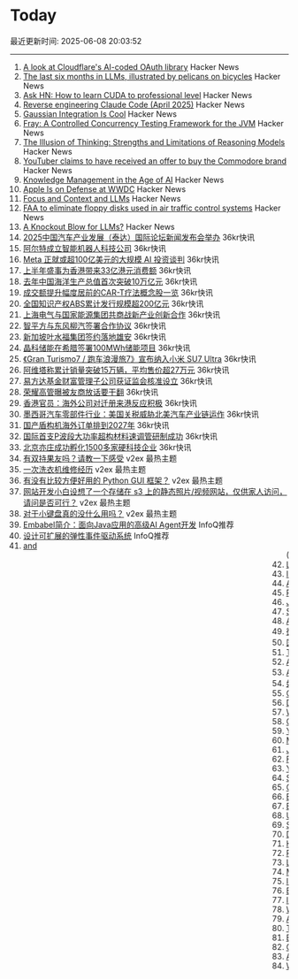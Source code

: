 # Today

最近更新时间: 2025-06-08 20:03:52

--- 
1. [A look at Cloudflare's AI-coded OAuth library](https://neilmadden.blog/2025/06/06/a-look-at-cloudflares-ai-coded-oauth-library/) Hacker News
2. [The last six months in LLMs, illustrated by pelicans on bicycles](https://simonwillison.net/2025/Jun/6/six-months-in-llms/) Hacker News
3. [Ask HN: How to learn CUDA to professional level](https://news.ycombinator.com/item?id=44216123) Hacker News
4. [Reverse engineering Claude Code (April 2025)](https://kirshatrov.com/posts/claude-code-internals) Hacker News
5. [Gaussian Integration Is Cool](https://rohangautam.github.io/blog/chebyshev_gauss/) Hacker News
6. [Fray: A Controlled Concurrency Testing Framework for the JVM](https://github.com/cmu-pasta/fray) Hacker News
7. [The Illusion of Thinking: Strengths and Limitations of Reasoning Models](https://machinelearning.apple.com/research/illusion-of-thinking) Hacker News
8. [YouTuber claims to have received an offer to buy the Commodore brand](https://www.amiga-news.de/en/news/AN-2025-06-00029-EN.html) Hacker News
9. [Knowledge Management in the Age of AI](https://ericgardner.info/notes/knowledge-management-june-2025) Hacker News
10. [Apple Is on Defense at WWDC](https://www.theverge.com/apple/681739/wwdc-2025-epic-trial-apple-intelligence) Hacker News
11. [Focus and Context and LLMs](https://taras.glek.net/posts/focus-and-context-and-llms/) Hacker News
12. [FAA to eliminate floppy disks used in air traffic control systems](https://www.tomshardware.com/pc-components/storage/the-faa-seeks-to-eliminate-floppy-disk-usage-in-air-traffic-control-systems) Hacker News
13. [A Knockout Blow for LLMs?](https://garymarcus.substack.com/p/a-knockout-blow-for-llms) Hacker News
14. [2025中国汽车产业发展（泰达）国际论坛新闻发布会举办](https://www.36kr.com/newsflashes/3327484494129666) 36kr快讯
15. [阿尔特成立智能机器人科技公司](https://www.36kr.com/newsflashes/3327482441525506) 36kr快讯
16. [Meta 正就或超100亿美元的大规模 AI 投资谈判](https://www.36kr.com/newsflashes/3327470647748870) 36kr快讯
17. [上半年盛事为香港带来33亿港元消费额](https://www.36kr.com/newsflashes/3327386440657417) 36kr快讯
18. [去年中国海洋生产总值首次突破10万亿元](https://www.36kr.com/newsflashes/3327385537063432) 36kr快讯
19. [成交额提升幅度居前的CAR-T疗法概念股一览](https://www.36kr.com/newsflashes/3327384759527683) 36kr快讯
20. [全国知识产权ABS累计发行规模超200亿元](https://www.36kr.com/newsflashes/3327383887178248) 36kr快讯
21. [上海电气与国家能源集团共商战新产业创新合作](https://www.36kr.com/newsflashes/3327347370699264) 36kr快讯
22. [智平方与东风柳汽签署合作协议](https://www.36kr.com/newsflashes/3327311344839173) 36kr快讯
23. [新加坡叶水福集团签约落地雄安](https://www.36kr.com/newsflashes/3327310598121732) 36kr快讯
24. [晶科储能在希腊签署100MWh储能项目](https://www.36kr.com/newsflashes/3327284750658054) 36kr快讯
25. [《Gran Turismo7 / 跑车浪漫旅7》宣布纳入小米 SU7 Ultra](https://www.36kr.com/newsflashes/3327265829644548) 36kr快讯
26. [阿维塔称累计销量突破15万辆，平均售价超27万元](https://www.36kr.com/newsflashes/3327252848404993) 36kr快讯
27. [易方达基金财富管理子公司获证监会核准设立](https://www.36kr.com/newsflashes/3327233547249923) 36kr快讯
28. [荣耀高管曝被友商放话要干翻](https://www.36kr.com/newsflashes/3327232385231112) 36kr快讯
29. [香港官员：海外公司对迁册来港反应积极](https://www.36kr.com/newsflashes/3327231332870405) 36kr快讯
30. [墨西哥汽车零部件行业：美国关税威胁北美汽车产业链运作](https://www.36kr.com/newsflashes/3327230717143297) 36kr快讯
31. [国产盾构机海外订单排到2027年](https://www.36kr.com/newsflashes/3327229786286341) 36kr快讯
32. [国际首支P波段大功率超构材料速调管研制成功](https://www.36kr.com/newsflashes/3327229111822601) 36kr快讯
33. [北京亦庄成功孵化1500多家硬科技企业](https://www.36kr.com/newsflashes/3327200503343368) 36kr快讯
34. [有双持果友吗？请教一下感受](https://www.v2ex.com/t/1137157) v2ex 最热主题
35. [一次洗衣机维修经历](https://www.v2ex.com/t/1137147) v2ex 最热主题
36. [有没有比较方便好用的 Python GUI 框架？](https://www.v2ex.com/t/1137123) v2ex 最热主题
37. [网站开发小白设想了一个存储在 s3 上的静态照片/视频网站，仅供家人访问，请问是否可行？](https://www.v2ex.com/t/1137115) v2ex 最热主题
38. [对于小键盘真的没什么用吗？](https://www.v2ex.com/t/1137109) v2ex 最热主题
39. [Embabel简介：面向Java应用的高级AI Agent开发](https://www.infoq.cn/article/Cc0fP5AEAJMpe7G5jxcu) InfoQ推荐
40. [设计可扩展的弹性事件驱动系统](https://www.infoq.cn/article/fbKugCt382Noyah2KLcr) InfoQ推荐
41. [<Blink> and <Marquee> (2020)](https://danq.me/2020/11/11/blink-and-marquee/) Hacker News
42. [Louis Rossmann: We've started a foundation to bring back ownership [video]](https://www.youtube.com/watch?v=WBG6Vw3nxZs) Hacker News
43. [Installing Microsoft Windows 98 in DOSBox-X](https://dosbox-x.com/wiki/Guide%3AInstalling-Windows-98#_windows_editions_this_guide_applies_to) Hacker News
44. [Ask HN: Does anyone know of a general news site akin to Hacker News?](https://news.ycombinator.com/item?id=44214410) Hacker News
45. [Reinforcement Learning to Train Large Language Models to Explain Human Decisions](https://arxiv.org/abs/2505.11614) Hacker News
46. [Joining Apple Computer (2018)](https://www.folklore.org/Joining_Apple_Computer.html) Hacker News
47. [Should I Use a Carousel? (2013)](https://shouldiuseacarousel.com/) Hacker News
48. [An innovative superfamily of fonts for code (2023)](https://monaspace.githubnext.com/) Hacker News
49. [微软将对人工智能模型的“安全性”进行排名](https://www.36kr.com/newsflashes/3327110608087558) 36kr快讯
50. [国产具身大模型首次获得汽车制造全场景验证](https://www.36kr.com/newsflashes/3327108908427781) 36kr快讯
51. [The US is turning into a mass techno-surveillance state](https://english.elpais.com/usa/2025-06-05/how-the-us-is-turning-into-a-mass-techno-surveillance-state.html) Hacker News
52. [An innovative superfamily of fonts for code](https://monaspace.githubnext.com/) Hacker News
53. [Azure AI Search推出智能会话AI的代理式检索](https://www.infoq.cn/article/gede83jNiZ7Qi59GkD0G) InfoQ推荐
54. [如何培养成为首席工程师的技能](https://www.infoq.cn/article/3DmjhPcG2KgAowupxIh9) InfoQ推荐
55. [Coventry Very Light Rail](https://www.coventry.gov.uk/coventry-light-rail) Hacker News
56. [Don't Panic, but Douglas Adams Predicted a Lot of This](https://krisstgabriel.substack.com/p/dont-panic-but-douglas-adams-predicted) Hacker News
57. [Why Understanding Software Cycle Time Is Messy, Not Magic](https://arxiv.org/abs/2503.05040) Hacker News
58. [Convert photos to Atkinson dithering](https://gazs.github.io/canvas-atkinson-dither/) Hacker News
59. [You need much less memory than time](https://blog.computationalcomplexity.org/2025/02/you-need-much-less-memory-than-time.html) Hacker News
60. [Math Symbol Frequencies](https://leancrew.com/all-this/2025/06/math-symbol-frequencies/) Hacker News
61. [Joining Apple Computer](https://www.folklore.org/Joining_Apple_Computer.html) Hacker News
62. [Field Notes from Shipping Real Code with Claude](https://diwank.space/field-notes-from-shipping-real-code-with-claude) Hacker News
63. [You Need Much Less Memory Than Time](https://blog.computationalcomplexity.org/2025/02/you-need-much-less-memory-than-time.html) Hacker News
64. [Stop Vibe Coding. Start Cyborg Coding](https://chaserabenn.medium.com/stop-vibe-coding-start-cyborg-coding-640f3e16c83e) Hacker News
65. [Convert Photos to Atkinson Dithering](https://gazs.github.io/canvas-atkinson-dither/) Hacker News
66. [Bill Atkinson has died](https://daringfireball.net/linked/2025/06/07/bill-atkinson-rip) Hacker News
67. [BorgBackup 2 has no server-side append-only anymore](https://github.com/borgbackup/borg/pull/8798) Hacker News
68. [Updates to Advanced Voice Mode for paid users](https://help.openai.com/en/articles/6825453-chatgpt-release-notes) Hacker News
69. [Self-Host and Tech Independence: The Joy of Building Your Own](https://www.ssp.sh/blog/self-host-self-independence/) Hacker News
70. [Discovering a JDK Race Condition, and Debugging It in 30 Minutes with Fray](https://aoli.al/blogs/jdk-bug/) Hacker News
71. [Hollywood Is Already Using AI (and Hiding It)](https://www.vulture.com/article/generative-ai-hollywood-movies-tv.html) Hacker News
72. [PyOpticL – Code-to-CAD optical system engineering](https://github.com/UMassIonTrappers/PyOpticL) Hacker News
73. [Log-Linear Attention](https://arxiv.org/abs/2506.04761) Hacker News
74. [My experiment living in a tent in Hong Kong's jungle](https://corentin.trebaol.com/Blog/8.+The+Homelessness+Experiment) Hacker News
75. [I'm Wirecutter's water-quality expert. I don't filter my water](https://www.nytimes.com/wirecutter/reviews/know-your-water-quality/) Hacker News
76. [Bill Atkinson has died](https://m.facebook.com/story.php?story_fbid=10238073579963378&id=1378467145) Hacker News
77. [I'm Wirecutter's Water-Quality Expert. I Don't Filter My Water](https://www.nytimes.com/wirecutter/reviews/know-your-water-quality/) Hacker News
78. [Washington Post's Privacy Tip: Stop Using Chrome, Delete Meta Apps (and Yandex)](https://tech.slashdot.org/story/25/06/07/035249/washington-posts-privacy-tip-stop-using-chrome-delete-metas-apps-and-yandex) Hacker News
79. [A Homelessness Experiment](https://corentin.trebaol.com/Blog/8.+The+Homelessness+Experiment) Hacker News
80. [The Homelessness Experiment – or how to AI-proof your life](https://corentin.trebaol.com/Blog/8.+The+Homelessness+Experiment) Hacker News
81. [Bill Atkinson has passed away](https://m.facebook.com/story.php?story_fbid=10238073579963378&id=1378467145) Hacker News
82. [OneText (YC W23) Is Hiring a DevOps/DBA Lead Engineer](https://jobs.ashbyhq.com/one-text/b95952a2-9bc2-4c3a-9da1-3dcc157b4a27) Hacker News
83. [After Pornhub left France, this VPN saw a 1,000% surge in signups in 30 minutes](https://mashable.com/article/proton-vpn-pornhub-france) Hacker News
84. [Why Pandas feels clunky when coming from R (2024)](https://www.sumsar.net/blog/pandas-feels-clunky-when-coming-from-r/) Hacker News
